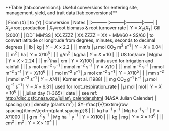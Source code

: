 \*\*Table \[tab:conversions\]: Useful conversions for entering site,
management, yield, and trait data \[tab:conversions\]\*\*

| From ($X$) | to ($Y$) | Conversion | Notes | |:———–|:———|:———–|:——| |
$X_2=$root production | $X_1=$root biomass & root turnover rate |
$Y = X_2/X_1$ | Gill \[2000\] | | DD$^{\circ}$ MM’SS | XX.ZZZZ |
$\textrm{XX.ZZZZ} = \textrm{XX} + \textrm{MM}/60+\textrm{SS}/60$ | to
convert latitude or longitude from degrees, minutes, seconds to decimal
degrees | | lb | kg | $Y=X\times 2.2$ | | | mm/s | $\mu$ mol CO$_2$
m$^{2}$ s$^{-1}$ | $Y=X\times 0.04$ | | | m$^2$ | ha | $Y = X/10^6$ | |
| g/m$^2$ | kg/ha | $Y=X\times 10$ | | | US ton/acre | Mg/ha |
$Y = X\times 2.24$ | | | m$^3$/ha | cm | $Y=X/100$ | units used for
irrigation and rainfall | | | $\mu$ mol cm$^{-2}$ s$^{-1}$ | mmol
m$^{-2}$ s$^{-1}$ | $Y = X/10$ | | | mol m$^{-2}$ s$^{-1}$ | mmol
m$^{-2}$ s$^{-1}$ | $Y = X/10^6$ | | | mol m$^{-2}$ s$^{-1}$ | $\mu$ mol
cm$^{-2}$ s$^{-1}$ | $Y = X/ 10^5$ | | | mm s$^{-2}$ | mmol m$^{-3}$
s$^{-1}$ | $Y=X/41$ | Korner et al. \[1988\] | | mg CO$_2$ g$^{-1}$
h$^{-1}$ | $\mu$ mol kg$^{-1}$ s$^{-1}$ | $Y = X\times 6.31$ | used for
root\_respiration\_rate | | $\mu$ mol | mol | $Y= X\times 10^6$ | | |
julian day (1–365) | date | | see ref:
http://disc.gsfc.nasa.gov/julian\_calendar.shtml (NASA Julian Calendar)
| spacing (m) | density (plants m$^{2}$) |
$Y=\frac{1}{\textrm{row spacing}\times\textrm{plant spacing}}$ | | | kg
ha$^{-1}$ y$^{-1}$ | Mg ha$^{-1}$ y$^{-1}$ | $Y= X/1000$ | | | g
m$^{-2}$ y$^{-1}$ | Mg ha$^{-1}$ y$^{-1}$ | $Y= X/100$ | | | kg | mg |
$Y=X\times 10^6$ | | | cm$^2$ | m$^2$ | $Y=X\times 10^4$ | |
